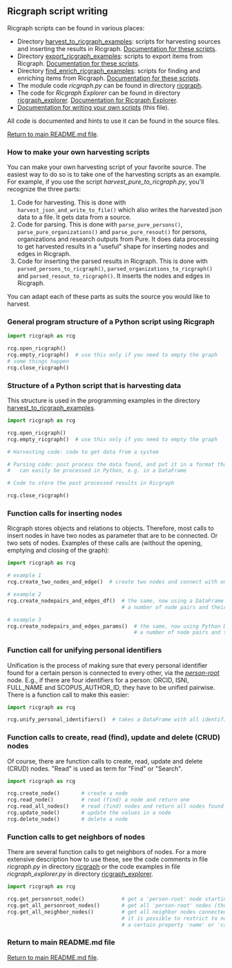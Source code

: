 ## Ricgraph script writing

Ricgraph scripts can be found in various places:
* Directory [harvest_to_ricgraph_examples](../harvest_to_ricgraph_examples):
  scripts for harvesting sources and inserting the results in Ricgraph.
  [Documentation for these scripts](ricgraph_harvest_scripts.md).
* Directory [export_ricgraph_examples](../export_ricgraph_examples):
  scripts to export items from Ricgraph.
  [Documentation for these scripts](ricgraph_misc_scripts.md).
* Directory [find_enrich_ricgraph_examples](../find_enrich_ricgraph_examples):
  scripts for finding and enriching items from Ricgraph.
  [Documentation for these scripts](ricgraph_misc_scripts.md).
* The module code *ricgraph.py* can be found in
  directory [ricgraph](../ricgraph).
* The code for *Ricgraph Explorer* can be found in
  directory [ricgraph_explorer](../ricgraph_explorer).
  [Documentation for Ricgraph Explorer](ricgraph_explorer.md).
* [Documentation for writing your own scripts](ricgraph_script_writing.md)
  (this file).

All code is documented and hints to use it can be found in the source files.

[Return to main README.md file](../README.md).

### How to make your own harvesting scripts
You can make your own harvesting script of your favorite source. The easiest way to
do so is to take one of the harvesting scripts as an example.
For example, if you use the script *harvest_pure_to_ricgraph.py*, you'll recognize the
three parts:
1. Code for harvesting. This is done with `harvest_json_and_write_to_file()` which also writes
   the harvested json data to a file. It gets data from a source.
1. Code for parsing. This is done with `parse_pure_persons()`, `parse_pure_organizations()` and
   `parse_pure_resout()` for persons, organizations and research outputs from Pure.
   It does data processing to get harvested results
   in a "useful" shape for inserting nodes and
   edges in Ricgraph.
1. Code for inserting the parsed results in Ricgraph. This is done with
   `parsed_persons_to_ricgraph()`, `parsed_organizations_to_ricgraph()` and
   `parsed_resout_to_ricgraph()`.
   It inserts the nodes and edges in Ricgraph.

You can adapt each of these parts as suits the source you would like to harvest.

### General program structure of a Python script using Ricgraph

```python
import ricgraph as rcg

rcg.open_ricgraph()
rcg.empty_ricgraph()  # use this only if you need to empty the graph
# some things happen
rcg.close_ricgraph()
```

### Structure of a Python script that is harvesting data
This structure is used in the programming examples in the directory
[harvest_to_ricgraph_examples](../harvest_to_ricgraph_examples).

```python
import ricgraph as rcg

rcg.open_ricgraph()
rcg.empty_ricgraph()  # use this only if you need to empty the graph

# Harvesting code: code to get data from a system

# Parsing code: post process the data found, and put it in a format that 
#   can easily be processed in Python, e.g. in a DataFrame

# Code to store the post processed results in Ricgraph

rcg.close_ricgraph()
```

### Function calls for inserting nodes
Ricgraph stores objects and relations to objects. Therefore, most calls to insert nodes
in have two nodes as parameter that are to be connected. Or two sets of nodes.
Examples of these calls are (without the opening, emptying and closing of the graph):

```python
import ricgraph as rcg

# example 1
rcg.create_two_nodes_and_edge()  # create two nodes and connect with one edge

# example 2
rcg.create_nodepairs_and_edges_df()  # the same, now using a DataFrame to insert
                                     # a number of node pairs and their edges in one go

# example 3
rcg.create_nodepairs_and_edges_params()  # the same, now using Python Dicts to insert
                                         # a number of node pairs and their edges in one go
```

### Function call for unifying personal identifiers
Unification is the process of making sure that every personal identifier found for a
certain person is connected to every other, via the
[*person-root*](ricgraph_details.md#person-root-node-in-ricgraph) node.
E.g., if there are four identifiers for a person: ORCID, ISNI, FULL_NAME
and SCOPUS_AUTHOR_ID, they have to be unified pairwise.
There is a function call to make this easier:

```python
import ricgraph as rcg

rcg.unify_personal_identifiers()  # takes a DataFrame with all identifiers to be unified
```

### Function calls to create, read (find), update and delete (CRUD) nodes
Of course, there are function calls
to create, read, update and delete (CRUD) nodes. "Read" is used as term for "Find" or "Search".

```python
import ricgraph as rcg

rcg.create_node()       # create a node
rcg.read_node()         # read (find) a node and return one
rcg.read_all_nodes()    # read (find) nodes and return all nodes found
rcg.update_node()       # update the values in a node
rcg.delete_node()       # delete a node
```

### Function calls to get neighbors of nodes
There are several function calls
to get neighbors of nodes. For a more extensive description how to use these,
see the code comments in file *ricgraph.py* in directory [ricgraph](../ricgraph)
or the code examples in file *ricgraph_explorer.py* in directory
[ricgraph_explorer](../ricgraph_explorer).

```python
import ricgraph as rcg

rcg.get_personroot_node()            # get a 'person-root' node starting from any 'person' node
rcg.get_all_personroot_nodes()       # get all 'person-root' nodes (there should be only one)
rcg.get_all_neighbor_nodes()         # get all neighbor nodes connected to a node. 
                                     # it is possible to restrict to nodes having
                                     # a certain property 'name' or 'category'
```

### Return to main README.md file

[Return to main README.md file](../README.md).

